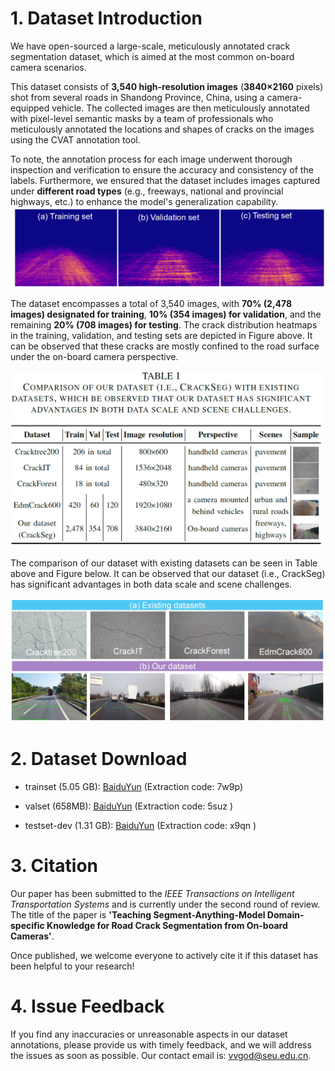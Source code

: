 # 1. Dataset Introduction

We have open-sourced a large-scale, meticulously annotated crack segmentation dataset, which is aimed at the most common on-board  camera scenarios.

This  dataset consists of **3,540 high-resolution images**  (**3840$\times$2160** pixels)  shot from several roads in Shandong Province, China, using a camera-equipped vehicle. The collected images are then meticulously annotated with pixel-level semantic masks by a team of professionals who meticulously annotated the locations and shapes of cracks on the images using the CVAT annotation tool.

 To note, the annotation process for each image underwent thorough inspection and verification to ensure the accuracy and consistency of the labels. Furthermore, we ensured that the dataset includes images captured under **different road types** (e.g., freeways, national and provincial highways, etc.) to enhance the model's generalization capability.
![crack distribution heatmaps](images\image1.png)

The dataset encompasses a total of 3,540 images, with **70% (2,478 images) designated for training**, **10% (354 images) for validation**, and the remaining **20% (708 images) for testing**. The crack distribution heatmaps in the training, validation, and testing sets are depicted in Figure above. It can be observed that these cracks are mostly confined to the road surface under the on-board camera perspective.

![image-20240326182448286](images\table1.png) 

The comparison of our dataset with existing datasets can be seen in Table above and Figure below. It can be observed that our dataset (i.e., CrackSeg)  has significant advantages in both data scale and scene challenges. 


![image-20240326181652592](images\image2.png)

# 2. Dataset Download
* trainset (5.05 GB): [BaiduYun](https://pan.baidu.com/s/1jxdur0_ebq4omdHq4Jtx3w) (Extraction code: 7w9p)
  
* valset (658MB):  [BaiduYun](https://pan.baidu.com/s/1ZRx2cOzu2dft1HTHK6A4qw ) (Extraction code: 5suz )
  
* testset-dev (1.31 GB): [BaiduYun](https://pan.baidu.com/s/12l277_KAP6ul_moaFM6mrA) (Extraction code: x9qn  )


# 3. Citation

Our paper has been submitted to the *IEEE Transactions on Intelligent Transportation Systems* and is currently under the second round of review. The title of the paper is **'Teaching Segment-Anything-Model Domain-specific Knowledge for Road Crack Segmentation from On-board Cameras'**.

Once published, we welcome everyone to actively cite it if this dataset has been helpful to your research!

# 4. Issue Feedback
If you find any inaccuracies or unreasonable aspects in our dataset annotations, please provide us with timely feedback, and we will address the issues as soon as possible. Our contact email is: vvgod@seu.edu.cn.